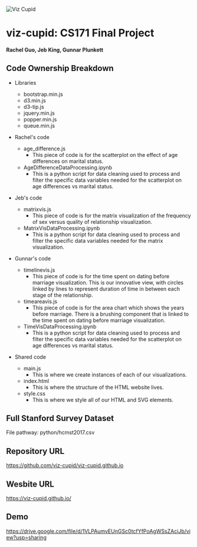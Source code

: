 ![Viz Cupid](logo/cover.png)

# viz-cupid: CS171 Final Project

#### Rachel Guo, Jeb King, Gunnar Plunkett

## Code Ownership Breakdown

- Libraries
  - bootstrap.min.js
  - d3.min.js
  - d3-tip.js
  - jquery.min.js
  - popper.min.js
  - queue.min.js
  
- Rachel's code
  - age_difference.js
    - This piece of code is for the scatterplot on the effect of age differences on marital status.
  - AgeDifferenceDataProcessing.ipynb
    - This is a python script for data cleaning used to process and filter the specific data variables needed for the scatterplot on age differences vs marital status.
- Jeb's code
  - matrixvis.js
    - This piece of code is for the matrix visualization of the frequency of sex versus quality of relationship visualization.
  - MatrixVisDataProcessing.ipynb
    - This is a python script for data cleaning used to process and filter the specific data variables needed for the matrix visualization.
- Gunnar's code
  - timelinevis.js
    - This piece of code is for the time spent on dating before marriage visualization. This is our innovative view, with circles linked by lines to represent duration of time in between each stage of the relationship.
  - timeareavis.js
    - This piece of code is for the area chart which shows the years before marriage. There is a brushing component that is linked to the time spent on dating before marriage visualization.
  - TimeVisDataProcessing.ipynb
    - This is a python script for data cleaning used to process and filter the specific data variables needed for the scatterplot on age differences vs marital status.
- Shared code
  - main.js
    - This is where we create instances of each of our visualizations.
  - index.html
    - This is where the structure of the HTML website lives.
  - style.css
    - This is where we style all of our HTML and SVG elements.
    
## Full Stanford Survey Dataset

File pathway: python/hcmst2017.csv

## Repository URL

https://github.com/viz-cupid/viz-cupid.github.io

## Wesbite URL

https://viz-cupid.github.io/

## Demo

https://drive.google.com/file/d/1VLPAumvEUnGSc0tcfYfPoAgWSsZAciJb/view?usp=sharing
